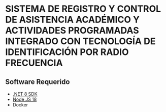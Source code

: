 # SISTEMA DE REGISTRO Y CONTROL DE ASISTENCIA ACADÉMICO Y ACTIVIDADES PROGRAMADAS INTEGRADO CON TECNOLOGÍA DE IDENTIFICACIÓN POR RADIO FRECUENCIA 

## Software Requerido

- [.NET 8 SDK](https://download.visualstudio.microsoft.com/download/pr/cb56b18a-e2a6-4f24-be1d-fc4f023c9cc8/be3822e20b990cf180bb94ea8fbc42fe/dotnet-sdk-8.0.101-win-x64.exe)
- [Node JS 18](https://nodejs.org/dist/v18.12.0/node-v18.12.0-x64.msi)
- Docker